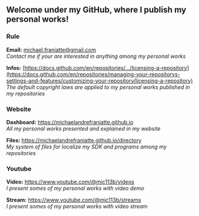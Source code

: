 ﻿  
  
## **Welcome under my GitHub, where I publish my personal works!**
  
  
### Rule  
  
**Email:** michael.franiatte@gmail.com  
*Contact me if your are interested in anything among my personal works*  
  
**Infos:** [https://docs.github.com/en/repositories/.../licensing-a-repository](https://docs.github.com/en/repositories/managing-your-repositorys-settings-and-features/customizing-your-repository/licensing-a-repository)  
*The default copyright laws are applied to my personal works published in my repositories*  
  
  
### Website  
  
**Dashboard:** https://michaelandrefraniatte.github.io  
*All my personal works presented and explained in my website*  
  
**Files:** https://michaelandrefraniatte.github.io/directory  
*My system of files for localize my SDK and programs among my repositories*  
  
  
### Youtube  
  
**Video:** https://www.youtube.com/@mic113b/videos  
*I present somes of my personal works with video demo*  
  
**Stream:** https://www.youtube.com/@mic113b/streams  
*I present somes of my personal works with video stream*  
  
  
